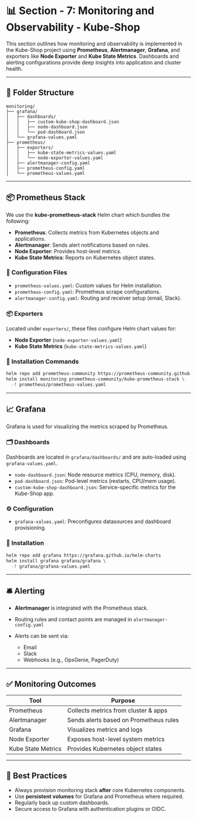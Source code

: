 # 📊 Section - 7: Monitoring and Observability - Kube-Shop

This section outlines how monitoring and observability is implemented in the Kube-Shop project using **Prometheus**, **Alertmanager**, **Grafana**, and exporters like **Node Exporter** and **Kube State Metrics**. Dashboards and alerting configurations provide deep insights into application and cluster health.

---

## 📁 Folder Structure

```
monitoring/
├── grafana/
│   ├── dashboards/
│   │   ├── custom-kube-shop-dashboard.json
│   │   ├── node-dashboard.json
│   │   └── pod-dashboard.json
│   └── grafana-values.yaml
├── prometheus/
│   ├── exporters/
│   │   ├── kube-state-metrics-values.yaml
│   │   └── node-exporter-values.yaml
│   ├── alertmanager-config.yaml
│   ├── prometheus-config.yaml
│   └── prometheus-values.yaml
```

---

## 📦 Prometheus Stack

We use the **kube-prometheus-stack** Helm chart which bundles the following:

* **Prometheus**: Collects metrics from Kubernetes objects and applications.
* **Alertmanager**: Sends alert notifications based on rules.
* **Node Exporter**: Provides host-level metrics.
* **Kube State Metrics**: Reports on Kubernetes object states.

### 🔧 Configuration Files

* `prometheus-values.yaml`: Custom values for Helm installation.
* `prometheus-config.yaml`: Prometheus scrape configurations.
* `alertmanager-config.yaml`: Routing and receiver setup (email, Slack).

### 📦 Exporters

Located under `exporters/`, these files configure Helm chart values for:

* **Node Exporter** (`node-exporter-values.yaml`)
* **Kube State Metrics** (`kube-state-metrics-values.yaml`)

### 🚀 Installation Commands

```bash
helm repo add prometheus-community https://prometheus-community.github.io/helm-charts
helm install monitoring prometheus-community/kube-prometheus-stack \
  -f prometheus/prometheus-values.yaml
```

---

## 📈 Grafana

Grafana is used for visualizing the metrics scraped by Prometheus.

### 🗂 Dashboards

Dashboards are located in `grafana/dashboards/` and are auto-loaded using `grafana-values.yaml`.

* `node-dashboard.json`: Node resource metrics (CPU, memory, disk).
* `pod-dashboard.json`: Pod-level metrics (restarts, CPU/mem usage).
* `custom-kube-shop-dashboard.json`: Service-specific metrics for the Kube-Shop app.

### ⚙️ Configuration

* `grafana-values.yaml`: Preconfigures datasources and dashboard provisioning.

### 🚀 Installation

```bash
helm repo add grafana https://grafana.github.io/helm-charts
helm install grafana grafana/grafana \
  -f grafana/grafana-values.yaml
```

---

## 🛎️ Alerting

* **Alertmanager** is integrated with the Prometheus stack.
* Routing rules and contact points are managed in `alertmanager-config.yaml`
* Alerts can be sent via:

  * Email
  * Slack
  * Webhooks (e.g., OpsGenie, PagerDuty)

---

## ✅ Monitoring Outcomes

| Tool               | Purpose                                |
| ------------------ | -------------------------------------- |
| Prometheus         | Collects metrics from cluster & apps   |
| Alertmanager       | Sends alerts based on Prometheus rules |
| Grafana            | Visualizes metrics and logs            |
| Node Exporter      | Exposes host-level system metrics      |
| Kube State Metrics | Provides Kubernetes object states      |

---

## 📌 Best Practices

* Always provision monitoring stack **after** core Kubernetes components.
* Use **persistent volumes** for Grafana and Prometheus where required.
* Regularly back up custom dashboards.
* Secure access to Grafana with authentication plugins or OIDC.


